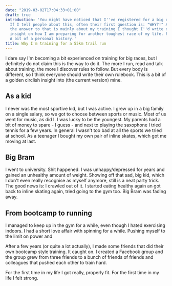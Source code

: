 ```yaml
---
date: "2019-03-02T17:04:33+01:00"
draft: true
introduction: 'You might have noticed that I''ve registered for a big race this July.
  If I tell people about this, often their first question is: "WHY?!" And because
  the answer to that is mainly about my training I thought I''d write down a bit of
  insight on how I am preparing for another toughest race of my life. First off: why.
  A bit of a personal history.'
title: Why I'm training for a 55km trail run
---
```


I dare say I'm becoming a bit experienced on training for big races, but I definitely do not claim this is the way to do it. The more I run, read and talk about training, the more I discover rules to follow. But every body is different, so I think everyone should write their own rulebook. This is a bit of a golden circlish insight into (the current version) mine.

## As a kid
I never was the most sportive kid, but I was active. I grew up in a big family on a single salary, so we got to choose between sports or music. Most of us went for music, as did I. I was lucky to be the youngest. My parents had a bit of money to spare - I guess - and next to playing the saxophone I tried tennis for a few years. In general I wasn't too bad at all the sports we tried at school. As a teenager I bought my own pair of inline skates, which got me moving at last.

## Big Bram
I went to university. Shit happened. I was unhappy/depressed for years and gained an unhealthy amount of weight. Showing off that sad, big kid, which I don't even really recognise as myself anymore, still is a neat party trick.
The good news is: I crawled out of it. I started eating healthy again an got back to inline skating again, tried going to the gym too. Big Bram was fading away.

## From bootcamp to running
I managed to keep up in the gym for a while, even though I hated exercising indoors. I had a short love affair with spinning for a while. Pushing myself to the limit on power and

After a few years (or quite a lot actually), I made some friends that did their own bootcamp style training. It caught on. I created a Facebook group and the group grew from three friends to a bunch of friends of friends and colleagues that pushed each other to train hard.

For the first time in my life I got really, properly fit. For the first time in my life I felt strong.



<!--
1. **Why** - you are here
2. **How** - coming soon
3. **What** - coming soon
-->